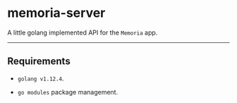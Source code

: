 # memoria-server

A little golang implemented API for the `Memoria` app.

---

## Requirements

* `golang v1.12.4`.

* `go modules` package management.

